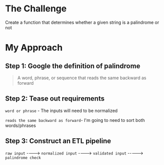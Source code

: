 # The Challenge

Create a function that determines whether a given string is a palindrome or not 

# My Approach

## Step 1: Google the definition of palindrome

> A word, phrase, or sequence that reads the same backward as forward

## Step 2: Tease out requirements
`word or phrase` - The inputs will need to be normalized 

`reads the same backward as forward`- I'm going to need to sort both words/phrases

## Step 3: Construct an ETL pipeline

`raw input` ----> `normalized input` ----> `validated input` -----> `palindrome check`